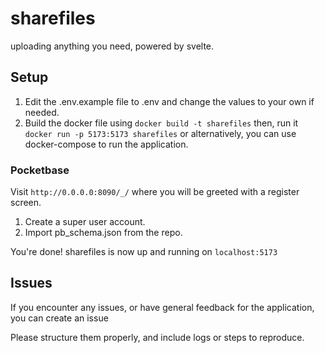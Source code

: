# sharefiles

uploading anything you need, powered by svelte.

## Setup
1. Edit the .env.example file to .env and change the values to your own if needed.
2. Build the docker file using `docker build -t sharefiles` then, run it `docker run -p 5173:5173 sharefiles`
or alternatively, you can use docker-compose to run the application.

### Pocketbase
Visit `http://0.0.0.0:8090/_/` where you will be greeted with a register screen.
1. Create a super user account.
2. Import pb_schema.json from the repo.

You're done! sharefiles is now up and running on `localhost:5173`

## Issues

If you encounter any issues, or have general feedback for the application, you can create an issue

Please structure them properly, and include logs or steps to reproduce.
